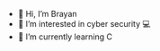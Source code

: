 - 👋 Hi, I’m Brayan
- 👀 I’m interested in cyber security 💻
- 🌱 I’m currently learning C 

<!---
ElBrayan12/ElBrayan12 is a ✨ special ✨ repository because its `README.md` (this file) appears on your GitHub profile.
You can click the Preview link to take a look at your changes.
--->
